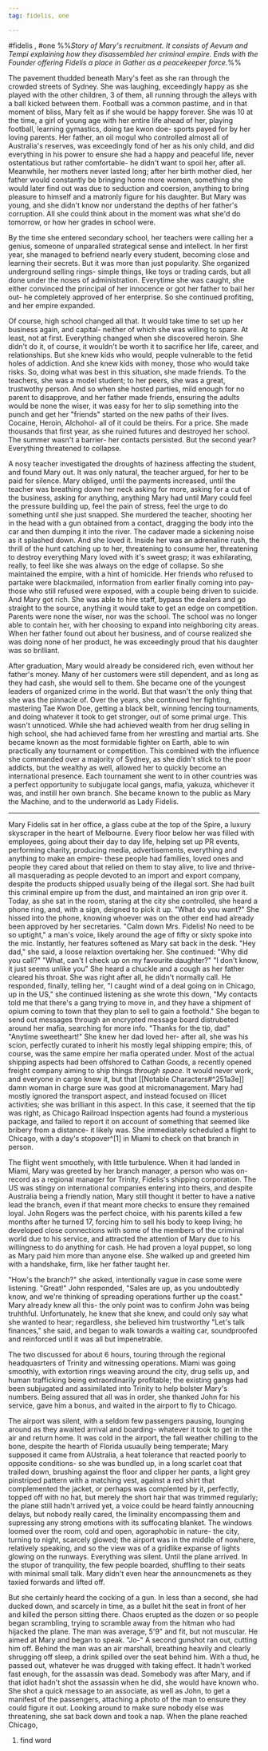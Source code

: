 ```yaml
---
tag: fidelis, one

---
```

#fidelis , #one 
%%*Story of Mary's recruitment. It consists of Aevum and Tempi explaining how they disassembled her criminal empire. Ends with the Founder offering Fidelis a place in Gather as a peacekeeper force.*%%

The pavement thudded beneath Mary's feet as she ran through the crowded streets of Sydney. She was laughing, exceedingly happy as she played with the other children, 3 of them, all running through the alleys with a ball kicked between them. Football was a common pastime, and in that moment of bliss, Mary felt as if she would be happy forever. She was 10 at the time, a girl of young age with her entire life ahead of her, playing football, learning gymastics, doing tae kwon doe- sports payed for by her loving parents. Her father, an oil mogul who controlled almost all of Australia's reserves, was exceedingly fond of her as his only child, and did everything in his power to ensure she had a happy and peaceful life, never ostentatious but rather comfortable- he didn't want to spoil her, after all. Meanwhile, her mothers never lasted long; after her birth mother died, her father would constantly be bringing home more women, something she would later find out was due to seduction and coersion, anything to bring pleasure to himself and a matronly figure for his daughter. But Mary was young, and she didn't know nor understand the depths of her father's corruption. All she could think about in the moment was what she'd do tomorrow, or how her grades in school were.

By the time she entered secondary school, her teachers were calling her a genius, someone of unparalled strategical sense and intellect. In her first year, she managed to befriend nearly every student, becoming close and learning their secrets. But it was more than just popularity. She organized underground selling rings- simple things, like toys or trading cards, but all done under the noses of administration. Everytime she was caught, she either convinced the principal of her innocence or got her father to bail her out- he completely approved of her enterprise. So she continued profiting, and her empire expanded. 

Of course, high school changed all that. It would take time to set up her business again, and capital- neither of which she was willing to spare. At least, not at first. Everything changed when she discovered heroin. She didn't do it, of course, it wouldn't be worth it to sacrifice her life, career, and relationships. But she knew kids who would, people vulnerable to the fetid holes of addiction. And she knew kids with money, those who would take risks. So, doing what was best in this situation, she made friends. To the teachers, she was a model student; to her peers, she was a great, trustwothy person. And so when she hosted parties, mild enough for no parent to disapprove, and her father made friends, ensuring the adults would be none the wiser, it was easy for her to slip something into the punch and get her "friends" started on the new paths of their lives. Cocaine, Heroin, Alchohol- all of it could be theirs. For a price. She made thousands that first year, as she ruined futures and destroyed her school. The summer wasn't a barrier- her contacts persisted. But the second year? Everything threatened to collapse. 

A nosy teacher investigated the droughts of haziness affecting the student, and found Mary out. It was only natural, the teacher argued, for her to be paid for silence. Mary obliged, until the payments increased, until the teacher was breathing down her neck asking for more, asking for a cut of the business, asking for anything, anything Mary had until Mary could feel the pressure building up, feel the pain of stress, feel the urge to do something until she just snapped. She murdered the teacher, shooting her in the head with a gun obtained from a contact, dragging the body into the car and then dumping it into the river. The cadaver made a sickening noise as it splashed down. And she loved it. Inside her was an adrenaline rush, the thrill of the hunt catching up to her, threatening to consume her, threatening to destroy everything Mary loved with it's sweet grasp; it was exhilarating, really, to feel like she was always on the edge of collapse. So she maintained the empire, with a hint of homicide. Her friends who refused to partake were blackmailed, information from earlier finally coming into pay- those who still refused were exposed, with a couple being driven to suicide. And Mary got rich. She was able to hire staff, bypass the dealers and go straight to the source, anything it would take to get an edge on competition. Parents were none the wiser, nor was the school. The school was no longer able to contain her, with her choosing to expand into neighboring city areas. When her father found out about her business, and of course realized she was doing none of her product, he was exceedingly proud that his daughter was so brilliant. 

After graduation, Mary would already be considered rich, even without her father's money. Many of her customers were still dependent, and as long as they had cash, she would sell to them. She became one of the youngest leaders of organized crime in the world. But that wasn't the only thing that she was the pinnacle of. Over the years, she continued her fighting, mastering Tae Kwon Doe, getting a black belt, winning fencing tournaments, and doing whatever it took to get stronger, out of some primal urge. This wasn't unnoticed. While she had achieved wealth from her drug selling in high school, she had achieved fame from her wrestling and martial arts. She became known as the most formidable fighter on Earth, able to win practically any tournament or competition. This combined with the influence she commanded over a majority of Sydney, as she didn't stick to the poor addicts, but the wealthy as well, allowed her to quickly become an international presence. Each tournament she went to in other countries was a perfect opportunity to subjugate local gangs, mafia, yakuza, whichever it was, and instill her own branch. She became known to the public as Mary the Machine, and to the underworld as Lady Fidelis.

***

Mary Fidelis sat in her office, a glass cube at the top of the Spire, a luxury skyscraper in the heart of Melbourne. Every floor below her was filled with employees, going about their day to day life, helping set up PR events, performing charity, producing media, advertisements, everything and anything to make an empire- these people had families, loved ones and people they cared about that relied on them to stay alive, to live and thrive- all masquerading as people devoted to an import and export company, despite the products shipped usually being of the illegal sort. She had built this criminal empire up from the dust, and maintained an iron grip over it. Today, as she sat in the room, staring at the city she controlled, she heard a phone ring, and, with a sign, deigned to pick it up.
"What do you want?" She hissed into the phone, knowing whoever was on the other end had already been approved by her secretaries.
"Calm down Mrs. Fidelis! No need to be so uptight," a man's voice, likely around the age of fifty or sixty spoke into the mic. Instantly, her features softened as Mary sat back in the desk.
"Hey dad," she said, a loose relaxtion overtaking her. She continued: "Why did you call?"
"What, can't I check up on my favourite daughter?"
"I don't know, it just seems unlike you" 
She heard a chuckle and a cough as her father cleared his throat. She was right after all, he didn't normally call. He responded, finally, telling her, "I caught wind of a deal going on in Chicago, up in the US," she continued listening as she wrote this down, "My contacts told me that there's a gang trying to move in, and they have a shipment of opium coming to town that they plan to sell to gain a foothold." She began to send out messages through an encrypted message board distrubeted around her mafia, searching for more info.
"Thanks for the tip, dad"
"Anytime sweetheart!" 
She knew her dad loved her- after all, she was his scion, perfectly curated to inherit his mostly legal shipping empire; this, of course, was the same empire her mafia operated under. Most of the actual shipping aspects had been offshored to Cathan Goods, a recently opened freight company aiming to ship things *through space*. It would never work, and everyone in cargo knew it, but that [[Notable Characters#^251a3e]] damn woman in charge sure was good at micromanagement. Mary had mostly ignored the transport aspect, and instead focused on illicet activities; she was brilliant in this aspect. In this case, it seemed that the tip was right, as Chicago Railroad Inspection agents had found a mysterious package, and failed to report it on account of something that seemed like bribery from a distance- it likely was. She immediately scheduled a flight to Chicago, with a day's stopover^[1] in Miami to check on that branch in person. 

The flight went smoothely, with little turbulence. When it had landed in Miami, Mary was greeted by her branch manager, a person who was on-record as a regional manager for Trinity, Fidelis's shipping corporation. The US was stingy on international companies entering into theirs, and despite Australia being a friendly nation, Mary still thought it better to have a native lead the branch, even if that meant more checks to ensure they remained loyal. John Rogers was the perfect choice, with his parents killed a few months after he turned 17, forcing him to sell his body to keep living; he developed close connections with some of the members of the criminal world due to his service, and attracted the attention of Mary due to his willingness to do anything for cash. He had proven a loyal puppet, so long as Mary paid him more than anyone else. She walked up and greeted him with a handshake, firm, like her father taught her.

"How's the branch?" she asked, intentionally vague in case some were listening.
"Great!" John responded, "Sales are up, as you undoubtedly know, and we're thinking of spreading operations further up the coast."  Mary already knew all this- the only point was to confirm John was being truhthful. Unfortunately, he knew that she knew, and could only say what she wanted to hear; regardless, she believed him trustworthy
"Let's talk finances," she said, and began to walk towards a waiting car, soundproofed and reinforced until it was all but impenetrable.

The two discussed for about 6 hours, touring through the regional headquasrters of Trinity and witnessing operations. Miami was going smoothly, with extortion rings weaving around the city, drug sells up, and human trafficking being extraordinarily profitable; the existing gangs had been subjugated and assimilated into Trinity to help bolster Mary's numbers. Being assured that all was in order, she thanked John for his service, gave him a bonus, and waited in the airport to fly to Chicago. 

The airport was silent, with a seldom few passengers pausing, lounging around as they awaited arrival and boarding- whatever it took to get in the air and return home. It was cold in the airport, the fall weather chilling to the bone, despite the hearth of Florida usuaully being temperate; Mary supposed it came from AUstralia, a heat tolerance that reacted poorly to opposite conditions- so she was bundled up, in a long scarlet coat that trailed down, brushing against the floor and clipper her pants, a light grey pinstriped pattern with a matching vest, against a red shirt that complemented the jacket, or perhaps was complented by it, perfectly, topped off with no hat, but merely the short hair that was trimmed regularly; the plane still hadn't arrived yet, a voice could be heard faintly annoucning delays, but nobody really cared, the liminality encompassing them and supressing any strong emotions with its suffocating blanket. The windows loomed over the room, cold and open, agoraphobic in nature- the city, turning to night, scarcely glowed; the airport was in the middle of nowhere, relatively speaking, and so the view was of a gridlike expanse of lights glowing on the runways. Everything was silent. Until the plane arrived. In the stupor of tranquility, the few people boarded, shuffling to their seats with minimal small talk. Mary didn't even hear the announcmenets as they taxied forwards and lifted off.

But she certainly heard the cocking of a gun. In less than a second, she had ducked down, and scarcely in time, as a bullet hit the seat in front of her and killed the person sitting there. Chaos erupted as the dozen or so people began scrambling, trying to scramble away from the hitman who had hijacked the plane. The man was average, 5'9" and fit, but not muscular. He aimed at Mary and began to speak.
"Jo-" A second gunshot ran out, cutting him off. Behind the man was an air marshall, breathing heavily and clearly shrugging off sleep, a drink spilled over the seat behind him. With a thud, he passed out, whatever he was drugged with taking effect. It hadn't worked fast enough, for the assassin was dead. Somebody was after Mary, and if that idiot hadn't shot the assassin when he did, she would have known who. She shot a quick message to an associate, as well as John, to get a manifest of the passengers, attaching a photo of the man to ensure they could figure it out. Looking around to make sure nobody else was threatening, she sat back down and took a nap.
When the plane reached Chicago, 

1. find word
